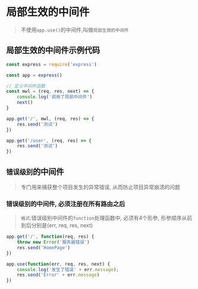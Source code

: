 # 局部生效的中间件
> 不使用`app.use()`的中间件,叫做`局部生效的中间件`
## 局部生效的中间件示例代码
```js
const express = require('express')

const app = express()

// 定义中间件函数
const mwl = (req, res, next) => {
    console.log('调用了局部中间件')
    next()
}

app.get('/', mwl, (req, res) => {
    res.send('测试')
})

app.get('/user', (req, res) => {
    res.send('测试')
})
```

## `错误级别`的中间件
> 专门用来捕获整个项目发生的异常错误, 从而防止项目异常崩溃的问题
### 错误级别的中间件, 必须注册在所有路由之后
> `格式`:错误级别中间件的`function`处理函数中, 必须有4个形参, 形参顺序从前到后分别是(err, req, res, next)

```js
app.get('/', function(req, res) {
    throw new Error('服务器错误')
    res.send('HomePage')
})

app.use(function(err, req, res, next) {
    console.log('发生了错误' + err.message);
    res.send('Error' + err.message)
})
```
